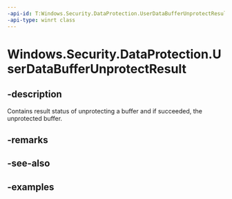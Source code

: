 ```yaml
---
-api-id: T:Windows.Security.DataProtection.UserDataBufferUnprotectResult
-api-type: winrt class
---
```


<!-- Class syntax.
public class UserDataBufferUnprotectResult 
-->

# Windows.Security.DataProtection.UserDataBufferUnprotectResult

## -description
Contains result status of unprotecting a buffer and if succeeded, the unprotected buffer.

## -remarks

## -see-also

## -examples

